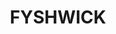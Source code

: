 ---
lastmod: '2025-04-06T06:05:20+00:00'
latitude: -35.31537
layout: suburb
longitude: 149.170023
postcode: '2609'
state: ACT
title: FYSHWICK
url: /act/fyshwick/
---